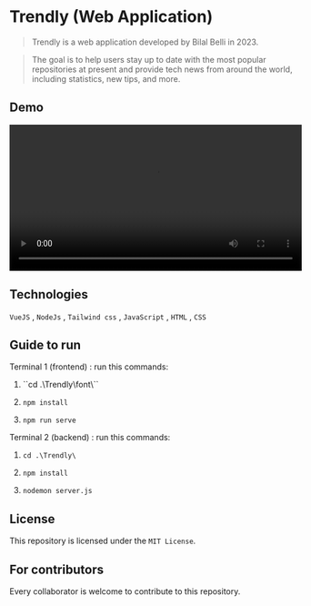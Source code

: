 # Trendly (Web Application)
> Trendly is a web application developed by Bilal Belli in 2023.

> The goal is to help users stay up to date with the most popular repositories at present and provide tech news from around the world, including statistics, new tips, and more.

## Demo
<div align="center">
   <video width="514" alt="demoVideo" src="https://github.com/user-attachments/assets/48414b30-f528-46cd-b01c-a793c8311bcc">
</div>

## Technologies
``VueJS`` , ``NodeJs`` , ``Tailwind css`` , ``JavaScript`` , ``HTML`` , ``CSS``
## Guide to run
<p>Terminal 1 (frontend) : run this commands:</p>
<ol>
  <li> 
  ``cd .\Trendly\font\``</li>
  <li> 

  ``npm install``</li>
  <li> 
  
  ``npm run serve``</li>
</ol>
<p>Terminal 2 (backend) : run this commands:</p>
<ol>
  <li> 
  
  ``cd .\Trendly\``</li>
  <li>
  
  ``npm install``</li>
  <li>
  
  ``nodemon server.js``</li>
</ol>

## License
This repository is licensed under the ``MIT License``.

## For contributors
Every collaborator is welcome to contribute to this repository.
